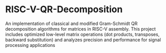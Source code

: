 # RISC-V-QR-Decomposition
An implementation of classical and modified Gram-Schmidt QR decomposition algorithms for matrices in RISC-V assembly. This project includes optimized low-level matrix operations (dot products, transposes, backward substitution) and analyzes precision and performance for signal processing applications
